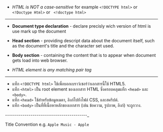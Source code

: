 - _HTML is NOT a case-sensitive_
for example 
` <!DOCTYPE html> `
 or 
` <!Doctype Html> `
 or
 ` <!doctype html>`
 
 ---------------------------------------------------------------------------------------------------------------------

- **Document type declaration** - declare precisly wich version of html is use mark up the document
- **Head section** - providing descript data about the document itself, such as the document's title and the character set used.
- **Body section** - containing the content that is to appear when document gets load into web browser.


- _HTML element is any matching pair tag_


----------------------------------------------------------------------------------------------------------------------------

- แท็ก `<!DOCTYPE html>` ใช้เพื่อบอกเบราว์เซอร์ว่าเอกสารนี้ใช้ HTML5.
- แท็ก `<html>` เป็น root element ของเอกสาร HTML ซึ่งครอบคลุมแท็ก `<head>` และ `<body>`.
- แท็ก `<head>` ใช้สำหรับข้อมูลเมตา, ลิงก์ไปยังไฟล์ CSS, และสคริปต์.
- แท็ก `<body>` เป็นที่ที่เนื้อหาหลักของเอกสาร (เช่น ข้อความ, รูปภาพ, ลิงก์) จะถูกวาง.


------------------------------------------_

Title Convention 
e.g. `Apple Music - Apple`
